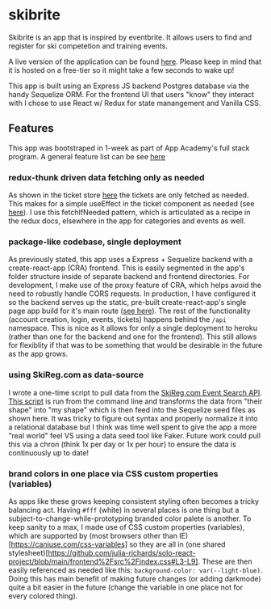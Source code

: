 # skibrite

Skibrite is an app that is inspired by eventbrite. It allows users to find and register for ski competetion and training events.

A live version of the application can be found [here](https://skibrite.herokuapp.com/). Please keep in mind that it is hosted on a free-tier so it might take a few seconds to wake up!

This app is built using an Express JS backend Postgres database via the handy Sequelize ORM. For the frontend UI that users "know" they interact with I chose to use React w/ Redux for state manangement and Vanilla CSS.

## Features

This app was bootstraped in 1-week as part of App Academy's full stack program. A general feature list can be see [here](https://github.com/julia-richards/solo-react-project/wiki/Feature-List)

### redux-thunk driven data fetching only as needed

As shown in the ticket store [here](https://github.com/julia-richards/solo-react-project/blob/main/frontend/src/store/tickets.js#L47-L69) the tickets are only fetched as needed. This makes for a simple useEffect in the ticket component as needed (see [here](https://github.com/julia-richards/solo-react-project/blob/main/frontend/src/components/UserTickets/index.js#L11-L15)). I use this fetchIfNeeded pattern, which is articulated as a recipe in the redux docs, elsewhere in the app for categories and events as well.

### package-like codebase, single deployment

As previously stated, this app uses a Express + Sequelize backend with a create-react-app (CRA) frontend. This is easily segmented in the app's folder structure inside of separate backend and frontend directories. For development, I make use of the proxy feature of CRA, which helps avoid the need to robustly handle CORS requests. In production, I have configured it so the backend serves up the static, pre-built create-react-app's single page app build for it's main route ([see here](https://github.com/julia-richards/solo-react-project/blob/main/backend/routes/index.js#L14-L34)). The rest of the functionality (account creation, login, events, tickets) happens behind the `/api` namespace. This is nice as it allows for only a single deployment to heroku (rather than one for the backend and one for the frontend). This still allows for flexiblity if that was to be something that would be desirable in the future as the app grows.

### using SkiReg.com as data-source

I wrote a one-time script to pull data from the [SkiReg.com Event Search API](https://www.skireg.com/api/EventSearchDoc.aspx). [This script](https://github.com/julia-richards/solo-react-project/blob/main/backend%2Fscripts%2FdataFetch.js) is run from the command line and transforms the data from "their shape" into "my shape" which is then feed into the Sequelize seed files as shown here. It was tricky to figure out syntax and properly normalize it into a relational database but I think was time well spent to give the app a more "real world" feel VS using a data seed tool like Faker. Future work could pull this via a chron (think 1x per day or 1x per hour) to ensure the data is continuously up to date!

### brand colors in one place via CSS custom properties (variables)

As apps like these grows keeping consistent styling often becomes a tricky balancing act. Having `#fff` (white) in several places is one thing but a subject-to-change-while-prototyping branded color palete is another. To keep sanity to a max, I made use of CSS custom properties (variables), which are supported by (most browsers other than IE)[https://caniuse.com/css-variables] so they are all in (one shared stylesheet)[https://github.com/julia-richards/solo-react-project/blob/main/frontend%2Fsrc%2Findex.css#L3-L9]. These are then easily referenced as needed like this: `background-color: var(--light-blue)`. Doing this has main benefit of making future changes (or adding darkmode) quite a bit easier in the future (change the variable in one place not for every colored thing).
